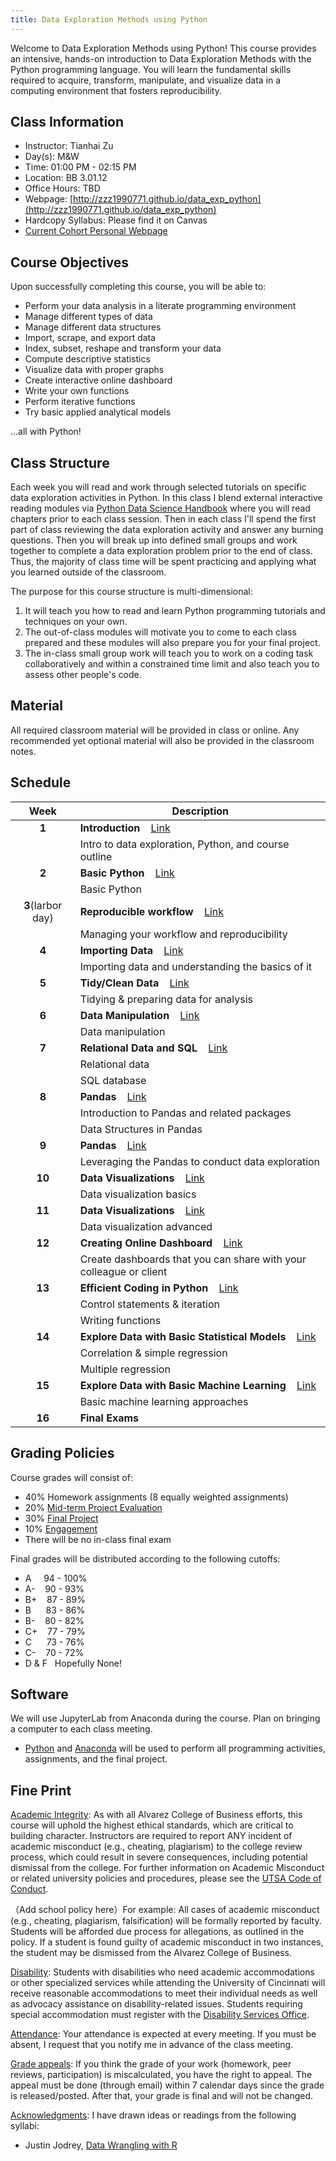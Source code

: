 ```yaml
---
title: Data Exploration Methods using Python
---
```


Welcome to Data Exploration Methods using Python! This course provides an intensive, hands-on introduction to Data Exploration Methods with the Python programming language. You will learn the fundamental skills required to acquire, transform, manipulate, and visualize data in a computing environment that fosters reproducibility.


## Class Information

* Instructor: Tianhai Zu &nbsp; 
  <a href="mailto:tianhai.zu@utsa.edu" target="_blank" style="color:#515151;"><i class="fa fa-envelope" style="font-size:1em"></i></a>
* Day(s): M&W
* Time: 01:00 PM - 02:15 PM
* Location: BB 3.01.12
* Office Hours: TBD
* Webpage: [http://zzz1990771.github.io/data_exp_python](http://zzz1990771.github.io/data_exp_python)
* Hardcopy Syllabus: Please find it on Canvas
* [Current Cohort Personal Webpage]()

## Course Objectives

Upon successfully completing this course, you will be able to:

- Perform your data analysis in a literate programming environment
- Manage different types of data
- Manage different data structures
- Import, scrape, and export data
- Index, subset, reshape and transform your data
- Compute descriptive statistics
- Visualize data with proper graphs
- Create interactive online dashboard 
- Write your own functions
- Perform iterative functions
- Try basic applied analytical models

...all with Python!

## Class Structure 

Each week you will read and work through selected tutorials on specific data exploration activities in Python.  In this class I blend external interactive reading modules via [Python Data Science Handbook](https://jakevdp.github.io/PythonDataScienceHandbook/) where you will read chapters prior to each class session. Then in each class I'll spend the first part of class reviewing the data exploration activity and answer any burning questions. Then you will break up into defined small groups and work together to complete a data exploration problem prior to the end of class.  Thus, the majority of class time will be spent practicing and applying what you learned outside of the classroom.

The purpose for this course structure is multi-dimensional:

1. It will teach you how to read and learn Python programming tutorials and techniques on your own.  
2. The out-of-class modules will motivate you to come to each class prepared and these modules will also prepare you for your final project.  
3. The in-class small group work will teach you to work on a coding task collaboratively and within a constrained time limit and also teach you to assess other people's code.


## Material

All required classroom material will be provided in class or online. Any recommended yet optional material will also be provided in the classroom notes.

## Schedule

| Week          | Description  |
|:-------------:|--------------|
| **1**         | **Introduction** &nbsp;&nbsp; [Link](week-1)  |
|               | Intro to data exploration, Python, and course outline  |
| **2**         | **Basic Python** &nbsp;&nbsp; [Link]()  |
|               | Basic Python |
| **3**(larbor day)| **Reproducible workflow** &nbsp;&nbsp; [Link]()  |
|               | Managing your workflow and reproducibility  
| **4**         | **Importing Data** &nbsp;&nbsp; [Link]()  |
|               | Importing data and understanding the basics of it |
| **5**         | **Tidy/Clean Data** &nbsp;&nbsp; [Link]()  |
|               | Tidying & preparing data for analysis |
| **6**         | **Data Manipulation** &nbsp;&nbsp; [Link]()  |
|               | Data manipulation
| **7**         | **Relational Data and SQL** &nbsp;&nbsp; [Link]() |
|               | Relational data |
|               | SQL database|
| **8**         | **Pandas** &nbsp;&nbsp; [Link]() |
|               | Introduction to Pandas and related packages |
|               | Data Structures in Pandas |
| **9**         | **Pandas** &nbsp;&nbsp; [Link]() |
|               | Leveraging the Pandas to conduct data exploration |
| **10**        | **Data Visualizations** &nbsp;&nbsp; [Link]()  |
|               | Data visualization basics|
| **11**        | **Data Visualizations** &nbsp;&nbsp; [Link]()  |
|               | Data visualization advanced|
| **12**        | **Creating Online Dashboard** &nbsp;&nbsp; [Link]() |
|               | Create dashboards that you can share with your colleague or client|
| **13**        | **Efficient Coding in Python** &nbsp;&nbsp; [Link]() |
|               | Control statements & iteration  |
|               | Writing functions |
| **14**        | **Explore Data with Basic Statistical Models** &nbsp;&nbsp; [Link]() |
|               | Correlation & simple regression|
|               | Multiple regression|
| **15**        | **Explore Data with Basic Machine Learning** &nbsp;&nbsp; [Link]() |
|               | Basic machine learning approaches|
| **16**        | **Final Exams** |


## Grading Policies

Course grades will consist of: 

- 40% Homework assignments (8 equally weighted assignments)
- 20% [Mid-term Project Evaluation](mid-term)
- 30% [Final Project](final-project)
- 10% [Engagement](engagement)
- There will be no in-class final exam

Final grades will be distributed according to the following cutoffs:
		
- A &nbsp;&nbsp;&nbsp; 94 - 100% 
- A- &nbsp;&nbsp;      90 - 93%
- B+ &nbsp;&nbsp;      87 - 89%	
- B &nbsp;&nbsp;&nbsp;&nbsp; 83 - 86%
- B- &nbsp;&nbsp;      80 - 82%
- C+ &nbsp;&nbsp;      77 - 79%
- C &nbsp;&nbsp;&nbsp;&nbsp;       73 - 76%
- C- &nbsp;&nbsp;      70 - 72%
- D & F &nbsp;  Hopefully None!


## Software

We will use JupyterLab from Anaconda during the course. Plan on bringing a computer to each class meeting.

* [Python](https://www.python.org/) and [Anaconda](https://www.anaconda.com/) will be used to perform all programming activities, assignments, and the final project.  



## Fine Print

<u>Academic Integrity</u>: As with all Alvarez College of Business efforts, this course will uphold the highest ethical standards, which are critical to building character. Instructors are required to report ANY incident of academic misconduct (e.g., cheating, plagiarism) to the college review process, which could result in severe consequences, including potential dismissal from the college. For further information on Academic Misconduct or related university policies and procedures, please see the [UTSA Code of Conduct]().

（Add school policy here）For example: All cases of academic misconduct (e.g., cheating, plagiarism, falsification) will be formally reported by faculty. Students will be afforded due process for allegations, as outlined in the policy. If a student is found guilty of academic misconduct in two instances, the student may be dismissed from the Alvarez College of Business. 


<u>Disability</u>: Students with disabilities who need academic accommodations or other specialized services while attending the University of Cincinnati will receive reasonable accommodations to meet their individual needs as well as advocacy assistance on disability-related issues. Students requiring special accommodation must register with the [Disability Services Office]().

<u>Attendance</u>: Your attendance is expected at every meeting. If you must be absent, I request that you notify me in advance of the class meeting.

<u>Grade appeals</u>: If you think the grade of your work (homework, peer reviews, participation) is miscalculated, you have the right to appeal. The appeal must be done (through email) within 7 calendar days since the grade is released/posted. After that, your grade is final and will not be changed.

<u>Acknowledgments</u>: I have drawn ideas or readings from the following syllabi:

* Justin Jodrey, [Data Wrangling with R](http://uc-r.github.io/data_wrangling#:~:text=This%20course%20provides%20an%20intensive,computing%20environment%20that%20fosters%20reproducibility.)


